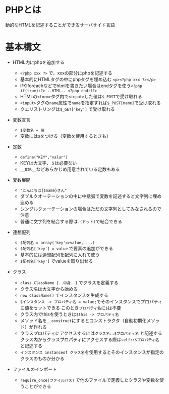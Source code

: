 # PHPとは

動的なHTMLを記述することができるサーバサイド言語

# 基本構文

- HTML内にphpを追加する

  - `<?php xxx ?>` で、xxxの部分にphpを記述する
  - 基本的にHTMLタグの中にphpタグを埋め込む `<p><?php xxx ?></p>`
  - ifやforeachなどでhtmlを書きたい場合はendタグを使う`<?php if(true):?> ..HTML.. <?php endif?>`
  - HTMLの`<form>`タグ内で`<input>`した値は`$_POST`で受け取れる
  - `<input>`タグの`name`属性で`name`を指定すれば`$_POST[name]`で受け取れる
  - クエリストリングは`$_GET['key']` で受け取れる

- 変数宣言

  - `$変数名 = 値`
  - 変数には`$`をつける（変数を使用するときも）
  
- 定数

  - `define("KEY","valur")`
  - KEYは大文字、`＄`は必要ない
  - `__DIR__`などあらかじめ用意されている定数もある
  
- 変数展開

  - `"こんにちは{$name}さん"`
  - ダブルクオーテーションの中に中括弧で変数を記述すると文字列に埋め込める
  - シングルクォーテーションの場合はただの文字列としてみなされるので注意
  - 普通に文字列を結合する際は`.(ドット)`で結合できる
  
- 連想配列

  - `$配列名 = array('key'=>value, ...)`
  - `$配列名['key'] = value` で要素の追加ができる
  - 基本的には連想配列を配列に入れて使う
  - `$配列名['key']` でvalueを取り出せる
  
- クラス

  - `class ClassName {..中身..}` でクラスを定義する
  - クラス名は大文字から始める
  - `new ClassName()` でインスタンスを生成する
  - `$インスタンス -> プロパティ名 = value;`でそのインスタンスでプロパティに値をセットできる
    このとき`プロパティ名`に`$`は不要
  - クラス内でthisを使うときは`$this -> プロパティ名`
  - メソッド名を`__construct`にするとコンストラクタ（自動初期化メソッド）が作れる
  - クラスプロパティにアクセスするには`クラス名::$プロパティ名` と記述する
    クラス内からクラスプロパティにアクセスする際は`self::$プロパティ名` と記述する
  - `インスタンス instanceof クラス名`を使用するとそのインスタンスが指定のクラスのものか分かる
  
- ファイルのインポート

  - `require_once(ファイルパス)` で他のファイルで定義したクラスや変数を使うことができる
  
